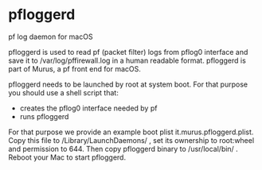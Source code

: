 # pfloggerd

pf log daemon for macOS

pfloggerd is used to read pf (packet filter) logs from pflog0 interface and save it to /var/log/pffirewall.log in a human readable format.
pfloggerd is part of Murus, a pf front end for macOS.

pfloggerd needs to be launched by root at system boot. For that purpose you should use a shell script that:
- creates the pflog0 interface needed by pf
- runs pfloggerd

For that purpose we provide an example boot plist it.murus.pfloggerd.plist.
Copy this file to /Library/LaunchDaemons/ , set its ownership to root:wheel and permission to 644. Then copy pfloggerd binary to /usr/local/bin/ . Reboot your Mac to start pfloggerd.


